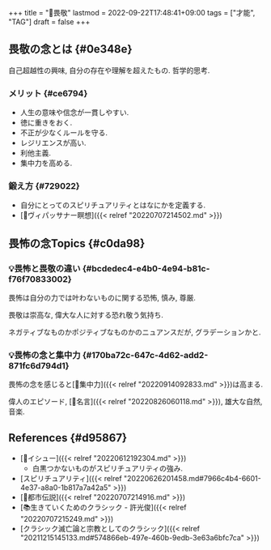+++
title = "📝畏敬"
lastmod = 2022-09-22T17:48:41+09:00
tags = ["才能", "TAG"]
draft = false
+++

## 畏敬の念とは {#0e348e}

自己超越性の興味, 自分の存在や理解を超えたもの. 哲学的思考.


### メリット {#ce6794}

-   人生の意味や信念が一貫しやすい.
-   徳に重きをおく.
-   不正が少なくルールを守る.
-   レジリエンスが高い.
-   利他主義.
-   集中力を高める.


### 鍛え方 {#729022}

-   自分にとってのスピリチュアリティとはなにかを定義する.
-   [📝ヴィパッサナー瞑想]({{< relref "20220707214502.md" >}})


## 畏怖の念Topics {#c0da98}


### 💡畏怖と畏敬の違い {#bcdedec4-e4b0-4e94-b81c-f76f70833002}

畏怖は自分の力では叶わないものに関する恐怖, 慎み, 尊厳.

畏敬は崇高な, 偉大な人に対する恐れ敬う気持ち.

ネガティブなものかポジティブなものかのニュアンスだが, グラデーションかと.


### 💡畏怖の念と集中力 {#170ba72c-647c-4d62-add2-871fc6d794d1}

畏怖の念を感じると[📝集中力]({{< relref "20220914092833.md" >}})は高まる.

偉人のエピソード, [🔖名言]({{< relref "20220826060118.md" >}}), 雄大な自然, 音楽.


## References {#d95867}

-   [📝イシュー]({{< relref "20220612192304.md" >}})
    -   白黒つかないものがスピリチュアリティの強み.
-   [スピリチュアリティ]({{< relref "20220626201458.md#7966c4b4-6601-4e37-a8a0-1b817a7a42a5" >}})
-   [📝都市伝説]({{< relref "20220707214916.md" >}})
-   [📚生きていくためのクラシック - 許光俊]({{< relref "20220707215249.md" >}})
-   [クラシック滅亡論と宗教としてのクラシック]({{< relref "20211215145133.md#574866eb-497e-460b-9edb-3e63a6bfc7ca" >}})

